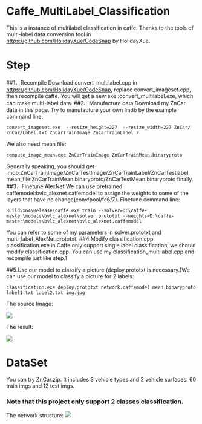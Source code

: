 # Caffe_MultiLabel_Classification
This is a instance of multilabel classification in caffe. Thanks to the tools of multi-label data conversion tool in https://github.com/HolidayXue/CodeSnap by HolidayXue. 
# Step
##1、Recompile
Download convert_multilabel.cpp in https://github.com/HolidayXue/CodeSnap, replace convert_imageset.cpp, then recompile caffe. You will get a new exe :convert_multilabel.exe, which can make multi-label data.
##2、Manufacture data
Download my ZnCar data in this page. Try to manufacture your own lmdb by the example command line:
```
convert_imageset.exe  --resize_height=227  --resize_width=227 ZnCar/ ZnCar/Label.txt ZnCarTrainImage ZnCarTrainLabel 2
```
We also need mean file:
```
compute_image_mean.exe ZnCarTrainImage ZnCarTrainMean.binaryproto
```
Generally speaking, you should get lmdb:ZnCarTrainImage/ZnCarTestImage/ZnCarTrainLabel/ZnCarTestlabel mean_file:ZnCarTrainMean.binaryproto/ZnCarTestMean.binaryproto finally.
##3、Finetune AlexNet
We can use pretrained caffemodel:bvlc_alexnet.caffemodel to assign the weights to some of the layers that have no change(conv/pool/fc6/7). Finetune command line:
```
Build\x64\Release\caffe.exe train --solver=D:\caffe-master\models\bvlc_alexnet\solver.prototxt --weights=D:\caffe-master\models\bvlc_alexnet\bvlc_alexnet.caffemodel
```
You can refer to some of my parameters in solver.prototxt and multi_label_AlexNet.prototxt.
##4.Modify classification.cpp
classification.exe in Caffe only support single label classification, we should modify classification.cpp. You can use my classification_multilabel.cpp and recompile just like step.1

##5.Use our model to classify a picture
(deploy.prototxt is necessary.)We can use our model to classify a picture for 2 labels:
```
classification.exe deploy.prototxt network.caffemodel mean.binaryproto label1.txt label2.txt img.jpg
```
The source Image:

![](http://img.blog.csdn.net/20170120172753355?watermark/2/text/aHR0cDovL2Jsb2cuY3Nkbi5uZXQvTXJfQ3Vycnk=/font/5a6L5L2T/fontsize/400/fill/I0JBQkFCMA==/dissolve/70/gravity/SouthEast)

The result:

![](http://img.blog.csdn.net/20170120172805042?watermark/2/text/aHR0cDovL2Jsb2cuY3Nkbi5uZXQvTXJfQ3Vycnk=/font/5a6L5L2T/fontsize/400/fill/I0JBQkFCMA==/dissolve/70/gravity/SouthEast)

# DataSet
You can try ZnCar.zip. It includes 3 vehicle types and 2 vehicle surfaces.  60 train imgs and 12 test imgs.

### Note that this project only support 2 classes classification. 
The network structure:
![](http://img.blog.csdn.net/20170120103953309?watermark/2/text/aHR0cDovL2Jsb2cuY3Nkbi5uZXQvTXJfQ3Vycnk=/font/5a6L5L2T/fontsize/400/fill/I0JBQkFCMA==/dissolve/70/gravity/SouthEast)
